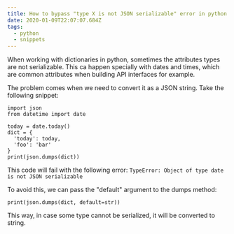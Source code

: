 ```yaml
---
title: How to bypass "type X is not JSON serializable" error in python
date: 2020-01-09T22:07:07.684Z
tags:
  - python
  - snippets
---
```

When working with dictionaries in python, sometimes the attributes types are not serializable. This ca happen specially with dates and times, which are common attributes when building API interfaces for example.

The problem comes when we need to convert it as a JSON string. Take the following snippet:

```
import json
from datetime import date

today = date.today()
dict = { 
  'today': today,
  'foo': 'bar'
}
print(json.dumps(dict))
```

This code will fail with the following error: `TypeError: Object of type date is not JSON serializable`

To avoid this, we can pass the "default" argument to the dumps method:

```
print(json.dumps(dict, default=str))
```

This way, in case some type cannot be serialized, it will be converted to string.
